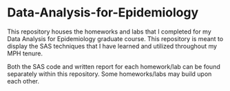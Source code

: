 # Data-Analysis-for-Epidemiology
This repository houses the homeworks and labs that I completed for my Data Analysis for Epidemiology graduate course. This repository is meant to display the SAS techniques that I have learned and utilized throughout my MPH tenure.

Both the SAS code and written report for each homework/lab can be found separately within this repository. Some homeworks/labs may build upon each other.

